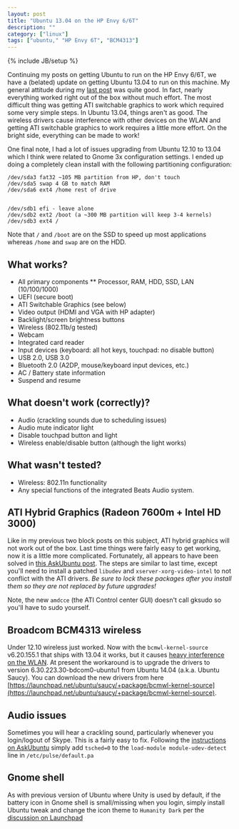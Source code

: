 ```yaml
---
layout: post
title: "Ubuntu 13.04 on the HP Envy 6/6T"
description: ""
category: ["linux"]
tags: ["ubuntu," "HP Envy 6T", "BCM4313"]
---
```

{% include JB/setup %}

Continuing my posts on getting Ubuntu to run on the HP Envy 6/6T, we have a
(belated) update on getting Ubuntu 13.04 to run on this machine. My general
attitude during my [last post]() was quite good. In fact, nearly
everything worked right out of the box without much effort. The most difficult
thing was getting ATI switchable graphics to work which required some very
simple steps. In Ubuntu 13.04, things aren't as good. The wireless drivers
cause interference with other devices on the WLAN and getting ATI switchable
graphics to work requires a little more effort. On the bright side, everything
can be made to work!

One final note, I had a lot of issues upgrading from Ubuntu 12.10 to 13.04 
which I think were related to Gnome 3x configuration settings. I ended up
doing a completely clean install with the following partitioning configuration:

    /dev/sda3 fat32 ~105 MB partition from HP, don't touch
    /dev/sda5 swap 4 GB to match RAM
    /dev/sda6 ext4 /home rest of drive


    /dev/sdb1 efi - leave alone
    /dev/sdb2 ext2 /boot (a ~300 MB partition will keep 3-4 kernels)
    /dev/sdb3 ext4 /

Note that `/` and `/boot` are on the SSD to speed up most applications whereas
`/home` and `swap` are on the HDD.

## What works?

* All primary components
** Processor, RAM, HDD, SSD, LAN (10/100/1000)
* UEFI (secure boot)
* ATI Switchable Graphics (see below)
* Video output (HDMI and VGA with HP adapter)
* Backlight/screen brightness buttons
* Wireless (802.11b/g tested)
* Webcam
* Integrated card reader
* Input devices (keyboard: all hot keys, touchpad: no disable button)
* USB 2.0, USB 3.0
* Bluetooth 2.0 (A2DP, mouse/keyboard input devices, etc.)
* AC / Battery state information
* Suspend and resume

## What doesn't work (correctly)?

* Audio (crackling sounds due to scheduling issues)
* Audio mute indicator light
* Disable touchpad button and light
* Wireless enable/disable button (although the light works)

## What wasn't tested?

* Wireless: 802.11n functionality
* Any special functions of the integrated Beats Audio system.

## ATI Hybrid Graphics (Radeon 7600m + Intel HD 3000)

Like in my previous two block posts on this subject, ATI hybrid graphics
will not work out of the box. Last time things were fairly easy to get
working, now it is a little more complicated. Fortunately, all appears
to have been solved in [this AskUbuntu post](http://askubuntu.com/questions/205112/how-do-i-get-amd-intel-hybrid-graphics-drivers-to-work).
The steps are similar to last time, except you'll need to install a patched `libudev` and `xserver-xorg-video-intel` to not conflict with the ATI drivers. *Be sure to lock these packages after you install them so
they are not replaced by future upgrades!*

Note, the new `amdcce` (the ATI Control center GUI) doesn't call gksudo so you'll have to sudo yourself.

## Broadcom BCM4313 wireless

Under 12.10 wireless just worked. Now with the `bcmwl-kernel-source` v6.20.155.1 that ships with 13.04 it works, but it causes [heavy 
interference on the WLAN](https://bugs.launchpad.net/ubuntu/+source/bcmwl/+bug/1174145). At present the workaround is to upgrade the drivers to version 6.30.223.30-bdcom0-ubuntu1 from Ubuntu 14.04 (a.k.a. Ubuntu Saucy). You can download the new drivers from here [https://launchpad.net/ubuntu/saucy/+package/bcmwl-kernel-source](https://launchpad.net/ubuntu/saucy/+package/bcmwl-kernel-source).

## Audio issues

Sometimes you will hear a crackling sound, particularly whenever you
login/logout of Skype. This is a fairly easy to fix. Following the
[instructions on AskUbuntu](http://askubuntu.com/questions/157891/skype-and-vlc-sounds-sizzle-distorted-bad) simply add `tsched=0` to the `load-module module-udev-detect` line in `/etc/pulse/default.pa`

## Gnome shell

As with previous version of Ubuntu where Unity is used by default, if
the battery icon in Gnome shell is small/missing when you login, simply
install Ubuntu tweak and change the icon theme to `Humanity Dark` per
the [discussion on Launchpad](https://bugs.launchpad.net/light-themes/+bug/863663)


